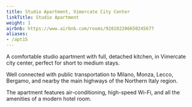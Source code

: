 ```yaml
---
title: Studio Apartment, Vimercate City Center
linkTitle: Studio Apartment
weight: 1
airbnb: https://www.airbnb.com/rooms/928102206650245677
aliases:
- /apt15
---
```


A comfortable studio apartment with full, detached kitchen, in Vimercate city
center, perfect for short to medium stays.

Well connected with public transportation to Milano, Monza, Lecco, Bergamo, and
nearby the main highways of the Northern Italy region.

The apartment features air-conditioning, high-speed Wi-Fi, and all the amenities
of a modern hotel room.
